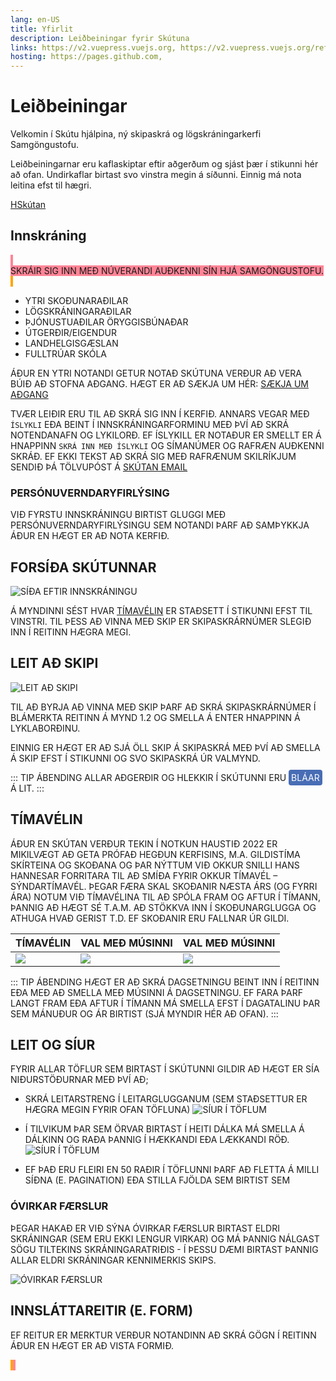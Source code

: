 ```yaml
---
lang: en-US
title: Yfirlit
description: Leiðbeiningar fyrir Skútuna
links: https://v2.vuepress.vuejs.org, https://v2.vuepress.vuejs.org/reference/plugin/docsearch.html, https://docsearch.algolia.com, https://v2.vuepress.vuejs.org/reference/plugin/search.html#local-search-index
hosting: https://pages.github.com, 
---
```


# Leiðbeiningar


Velkomin í Skútu hjálpina, ný skipaskrá og lögskráningarkerfi Samgöngustofu.

Leiðbeiningarnar eru kaflaskiptar eftir aðgerðum og sjást þær í stikunni hér að ofan. Undirkaflar birtast svo vinstra megin á síðunni. Einnig má nota leitina efst til hægri.


[HSkútan ](https://skutantest.samgongustofa.is/) 


<!-- [3002 forsíða](http://127.0.0.1:5500/skutan/3002-mobile.html)  -->




## Innskráning

<!-- relative path -->

<Badge text="Innri notandi" style="background: #FF8496 !important; text-transform: uppercase; padding: 0px 4px; margin: 20px 0 10px"/>
<br/>Skráir sig inn með núverandi auðkenni sín hjá Samgöngustofu.
<br/>

<!-- <Badge text="Ytri notandi" style="margin: 10px 0 -10px 0"/> -->
<Badge text="Ytri notendur" style="background: orange !important; text-transform: uppercase; padding: 0px 4px; margin: 30px 0 -10px 0"/>

- Ytri skoðunaraðilar
- Lögskráningaraðilar
- Þjónustuaðilar öryggisbúnaðar
- Útgerðir/eigendur
- Landhelgisgæslan
- Fulltrúar skóla


Áður en ytri notandi getur notað Skútuna verður að vera búið að stofna aðgang. 
Hægt er að sækja um hér: [Sækja um aðgang](./getting-started.md)  

Tvær leiðir eru til að skrá sig inn í kerfið. Annars vegar með `ÍSLYKLI` eða beint í innskráningarforminu með því að skrá notendanafn og lykilorð.
Ef íslykill er notaður er smellt er á hnappinn `SKRÁ INN MEÐ ÍSLYKLI` og símanúmer og rafræn auðkenni skráð. Ef ekki tekst að skrá sig með rafrænum skilríkjum sendið þá tölvupóst á [Skútan email](mailto:skutan@samgongustofa.is) 

### Persónuverndaryfirlýsing
Við fyrstu innskráningu birtist gluggi með persónuverndaryfirlýsingu sem notandi þarf að samþykkja áður en hægt er að nota kerfið.
 



## Forsíða Skútunnar
![Síða eftir innskráningu](/images/fp.png)

Á myndinni sést hvar  [tímavélin](README.md#tímavélin) er staðsett í stikunni efst til vinstri. Til þess að vinna með skip er skipaskrárnúmer slegið inn í reitinn hægra megi.


## Leit að skipi
![Leit að skipi](/images/leit.png)

Til að byrja að vinna með skip þarf að skrá skipaskrárnúmer í blámerkta reitinn  á mynd 1.2 og smella á enter hnappinn á lyklaborðinu.


Einnig er hægt er að sjá öll skip á skipaskrá með því að smella á Skip efst í stikunni og svo Skipaskrá úr valmynd.

::: tip Ábending
Allar aðgerðir og hlekkir í Skútunni eru <span style="background: #486DB5; padding: 4px; border-radius: 4px; color: white">bláar</span> á lit.
:::


## Tímavélin
Áður en Skútan verður tekin í notkun haustið 2022 er mikilvægt að geta prófað hegðun kerfisins, m.a. gildistíma skírteina og skoðana og þar nýttum við okkur snilli hans Hannesar forritara til að smíða fyrir okkur tímavél – sýndartímavél.
Þegar færa skal skoðanir næsta árs (og fyrri ára) notum við tímavélina til að spóla fram og aftur í tímann, þannig að hægt sé t.a.m. að stökkva inn í skoðunarglugga og athuga hvað gerist t.d. ef skoðanir eru fallnar úr gildi.


|  Tímavélin    | Val með músinni  | Val með músinni  |
|-----------|-----------|-----------|
| ![](/images/timavel.png)  | ![](/images/timavel-2.png)   |  ![](/images/timavel-2.png)   |

::: tip Ábending
Hægt er að skrá dagsetningu beint inn í reitinn eða með að smella með músinni á dagsetningu. Ef fara þarf langt fram eða aftur í tímann má smella efst í dagatalinu þar sem mánuður og ár birtist (sjá myndir hér að ofan).
:::


## Leit og síur

Fyrir allar töflur sem birtast í Skútunni gildir að hægt er sía niðurstöðurnar með því að;
- skrá leitarstreng í leitarglugganum (sem staðsettur er hægra megin fyrir ofan töfluna) 
![Síur í töflum](/images/filter-table.png)
- Í tilvikum þar sem örvar birtast í heiti dálka má smella á dálkinn og raða þannig í hækkandi eða lækkandi röð.
![Síur í töflum](/images/filter.png)

- Ef það eru fleiri en 50 raðir í töflunni þarf að fletta á milli síðna (e. pagination) eða stilla fjölda sem birtist sem  

### Óvirkar færslur
Þegar hakað er við Sýna óvirkar færslur birtast eldri skráningar (sem eru ekki lengur virkar) og má þannig nálgast sögu tiltekins skráningaratriðis - í þessu dæmi birtast þannig allar eldri skráningar kennimerkis skips.

![Óvirkar færslur](/images/ovirkar.png)



## Innsláttareitir (e. form)

Ef reitur er <Badge text="*"/> merktur verður notandinn að skrá gögn í reitinn áður en hægt er að vista formið.

